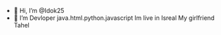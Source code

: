 - 👋 Hi, I’m @Idok25
- 👀 I’m Devloper java.html.python.javascript
Im live in Isreal
My girlfriend Tahel
<!---
Idok25/Idok25 is a ✨ special ✨ repository because its `README.md` (this file) appears on your GitHub profile.
You can click the Preview link to take a look at your changes.
--->
